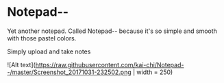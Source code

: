 # Notepad--
Yet another notepad. Called Notepad-- because it's so simple and smooth with those pastel colors. 

Simply upload and take notes 

![Alt text](https://raw.githubusercontent.com/kai-chi/Notepad--/master/Screenshot_20171031-232502.png | width = 250)
